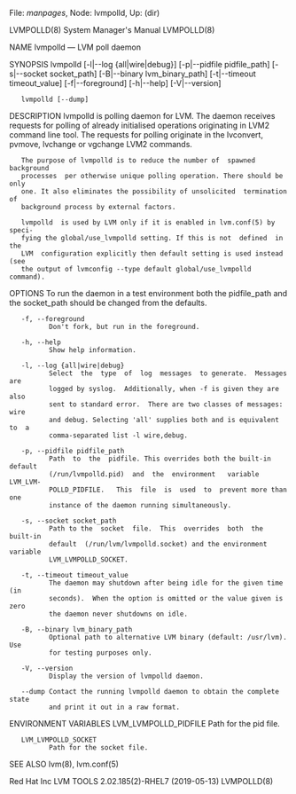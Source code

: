 File: *manpages*,  Node: lvmpolld,  Up: (dir)

LVMPOLLD(8)                 System Manager's Manual                LVMPOLLD(8)



NAME
       lvmpolld — LVM poll daemon

SYNOPSIS
       lvmpolld   [-l|--log   {all|wire|debug}]   [-p|--pidfile  pidfile_path]
       [-s|--socket socket_path] [-B|--binary  lvm_binary_path]  [-t|--timeout
       timeout_value] [-f|--foreground] [-h|--help] [-V|--version]

       lvmpolld [--dump]

DESCRIPTION
       lvmpolld  is  polling  daemon for LVM. The daemon receives requests for
       polling of already initialised operations originating in  LVM2  command
       line  tool.   The  requests  for  polling  originate  in the lvconvert,
       pvmove, lvchange or vgchange LVM2 commands.

       The purpose of lvmpolld is to reduce the number of  spawned  background
       processes  per otherwise unique polling operation. There should be only
       one. It also eliminates the possibility of unsolicited  termination  of
       background process by external factors.

       lvmpolld  is used by LVM only if it is enabled in lvm.conf(5) by speci‐
       fying the global/use_lvmpolld setting. If this is not  defined  in  the
       LVM  configuration explicitly then default setting is used instead (see
       the output of lvmconfig --type default global/use_lvmpolld command).

OPTIONS
       To run the daemon in a test environment both the pidfile_path  and  the
       socket_path should be changed from the defaults.

       -f, --foreground
              Don't fork, but run in the foreground.

       -h, --help
              Show help information.

       -l, --log {all|wire|debug}
              Select  the  type  of  log  messages  to generate.  Messages are
              logged by syslog.  Additionally, when -f is given they are  also
              sent to standard error.  There are two classes of messages: wire
              and debug. Selecting 'all' supplies both and is equivalent to  a
              comma-separated list -l wire,debug.

       -p, --pidfile pidfile_path
              Path  to  the  pidfile. This overrides both the built-in default
              (/run/lvmpolld.pid)  and  the  environment   variable   LVM_LVM‐
              POLLD_PIDFILE.   This  file  is  used  to  prevent more than one
              instance of the daemon running simultaneously.

       -s, --socket socket_path
              Path to the  socket  file.  This  overrides  both  the  built-in
              default  (/run/lvm/lvmpolld.socket) and the environment variable
              LVM_LVMPOLLD_SOCKET.

       -t, --timeout timeout_value
              The daemon may shutdown after being idle for the given time  (in
              seconds).  When the option is omitted or the value given is zero
              the daemon never shutdowns on idle.

       -B, --binary lvm_binary_path
              Optional path to alternative LVM binary (default: /usr/lvm). Use
              for testing purposes only.

       -V, --version
              Display the version of lvmpolld daemon.

       --dump Contact the running lvmpolld daemon to obtain the complete state
              and print it out in a raw format.

ENVIRONMENT VARIABLES
       LVM_LVMPOLLD_PIDFILE
              Path for the pid file.

       LVM_LVMPOLLD_SOCKET
              Path for the socket file.


SEE ALSO
       lvm(8), lvm.conf(5)



Red Hat Inc        LVM TOOLS 2.02.185(2)-RHEL7 (2019-05-13)        LVMPOLLD(8)
